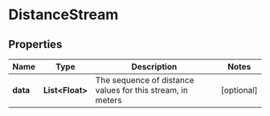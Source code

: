 
# DistanceStream

## Properties
Name | Type | Description | Notes
------------ | ------------- | ------------- | -------------
**data** | **List&lt;Float&gt;** | The sequence of distance values for this stream, in meters |  [optional]



